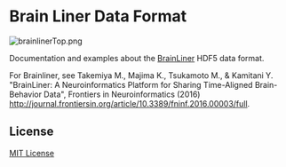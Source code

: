 # Brain Liner Data Format

![brainlinerTop.png](https://github.com/KamitaniLab/figures/blob/master/brainlinerTop.png)

Documentation and examples about the [BrainLiner](http://brainliner.jp) HDF5 data format.

For Brainliner, see
Takemiya M., Majima K., Tsukamoto M., & Kamitani Y. "BrainLiner: A Neuroinformatics Platform for Sharing Time-Aligned Brain-Behavior Data", Frontiers in Neuroinformatics (2016) <http://journal.frontiersin.org/article/10.3389/fninf.2016.00003/full>.

## License

[MIT License](LICENSE)
